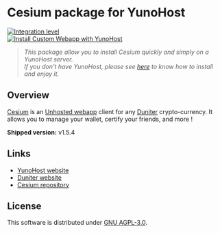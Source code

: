 # Cesium package for YunoHost

[![Integration level](https://dash.yunohost.org/integration/cesium.svg)](https://dash.yunohost.org/appci/app/cesium)  
[![Install Custom Webapp with YunoHost](https://install-app.yunohost.org/install-with-yunohost.png)](https://install-app.yunohost.org/?app=cesium)


> *This package allow you to install Cesium quickly and simply on a YunoHost server.  
If you don't have YunoHost, please see [here](https://yunohost.org/#/install) to know how to install and enjoy it.*

## Overview

[Cesium](https://cesium.app) is an [Unhosted webapp](https://unhosted.org) client for any [Duniter](https://duniter.org) crypto-currency.
It allows you to manage your wallet, certify your friends, and more !

**Shipped version:** v1.5.4

## Links

- [YunoHost website](https://yunohost.org)
- [Duniter website](https://duniter.org)
- [Cesium repository](https://github.com/duniter/cesium)

## License

This software is distributed under [GNU AGPL-3.0](https://raw.github.com/duniter/cesium/master/LICENSE).
